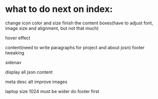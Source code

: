 # what to do next on index:

change icon color and size
finish the content boxes(have to adjust font, image size and alignment, but not that much)

hover effect

content(need to write paragraphs for project and about josn)
footer tweaking

sidenav

display all json content

meta desc
alt
improve images

laptop size 1024 must be wider do footer first

